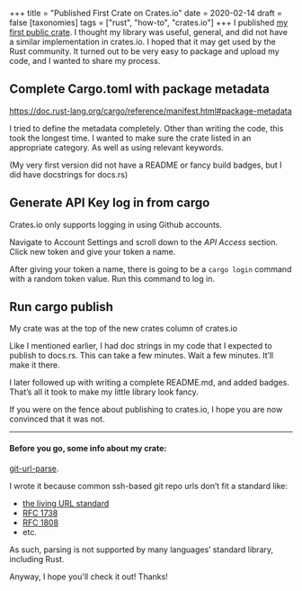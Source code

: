 +++
title = "Published First Crate on Crates.io"
date = 2020-02-14
draft = false 
[taxonomies]
tags = ["rust", "how-to", "crates.io"]
+++
I published [my first public crate](https://crates.io/crates/git-url-parse). I thought my library was useful, general, and did not have a similar implementation in crates.io. I hoped that it may get used by the Rust community. It turned out to be very easy to package and upload my code, and I wanted to share my process.

## Complete Cargo.toml with package metadata

https://doc.rust-lang.org/cargo/reference/manifest.html#package-metadata

I tried to define the metadata completely. Other than writing the code, this took the longest time. I wanted to make sure the crate listed in an appropriate category. As well as using relevant keywords.

(My very first version did not have a README or fancy build badges, but I did have docstrings for docs.rs)

## Generate API Key log in from cargo

Crates.io only supports logging in using Github accounts.

Navigate to Account Settings and scroll down to the *API Access* section. Click new token and give your token a name.

After giving your token a name, there is going to be a `cargo login` command with a random token value. Run this command to log in.

## Run cargo publish

My crate was at the top of the new crates column of crates.io

Like I mentioned earlier, I had doc strings in my code that I expected to publish to docs.rs. This can take a few minutes. Wait a few minutes. It’ll make it there.

I later followed up with writing a complete README.md, and added badges. That’s all it took to make my little library look fancy.

If you were on the fence about publishing to crates.io, I hope you are now convinced that it was not.

---

#### Before you go, some info about my crate:
[git-url-parse](https://crates.io/crates/git-url-parse).

I wrote it because common ssh-based git repo urls don’t fit a standard like:
* [the living URL standard](https://url.spec.whatwg.org/)
* [RFC 1738](https://tools.ietf.org/html/rfc1738)
* [RFC 1808](https://tools.ietf.org/html/rfc1808.html)
* etc.

As such, parsing is not supported by many languages’ standard library, including Rust.

Anyway, I hope you'll check it out! Thanks!